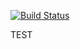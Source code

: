 [![Build Status](https://travis-ci.org/crohloff/travis_test.svg?branch=master)](https://travis-ci.org/crohloff/travis_test)

TEST
